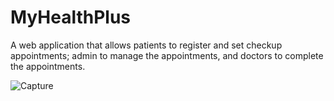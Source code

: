 # MyHealthPlus

A web application that allows patients to register and set checkup appointments; admin to manage the appointments, and doctors to complete the appointments.

![Capture](https://user-images.githubusercontent.com/18090549/76726006-e4344500-678a-11ea-9294-ec1bc0e0d2f1.PNG)
